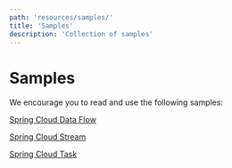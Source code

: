 ```yaml
---
path: 'resources/samples/'
title: 'Samples'
description: 'Collection of samples'
---
```


# Samples

We encourage you to read and use the following samples:

[Spring Cloud Data Flow](https://docs.spring.io/spring-cloud-dataflow-samples/docs/current/reference/htmlsingle/)

[Spring Cloud Stream](https://github.com/spring-cloud/spring-cloud-stream-samples)

[Spring Cloud Task](https://github.com/spring-cloud/spring-cloud-task/tree/master/spring-cloud-task-samples)
